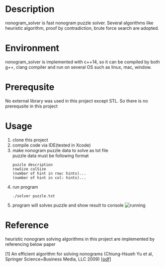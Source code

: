 # Description
nonogram_solver is fast nonogram puzzle solver. Several algorithms like heuristic algorithm, proof by contradiction, brute force search are adopted.
  
# Environment
nonogram_solver is implemented with c++14, so it can be compiled by both g++, clang compiler and run on several OS such as linux, mac, window.
  
# Prerequsite
No external library was used in this project except STL. So there is no prerequsite in this project

# Usage
1. clone this project
2. compile code via IDE(tested in Xcode)
3. make nonogram puzzle data to solve as txt file  
   puzzle data must be following format
    ~~~
    puzzle description
    rowSize colSize
    (number of hint in row: hints)...
    (number of hint in col: hints)...
    ~~~
4. run program
    ~~~
    ./solver puzzle.txt
    ~~~
5. program will solves puzzle and show result to console
    ![running](https://user-images.githubusercontent.com/66899806/135102274-509833c1-341b-45fc-be5d-4a5410640e71.gif)

# Reference
heuristic nonogram solving algorithms in this project are implemented by referencing below paper  
  
[1] An efficient algorithm for solving nonograms (Chiung-Hsueh Yu et al, Springer  Science+Business Media, LLC 2009) [[pdf]](https://link.springer.com/content/pdf/10.1007/s10489-009-0200-0.pdf)

